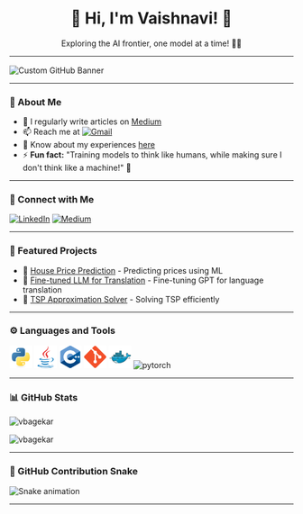 <h1 align="center">🚀 Hi, I'm Vaishnavi! 🚀</h1>
<p align="center">Exploring the AI frontier, one model at a time! 🤖✨</p>

---

<img src="https://via.placeholder.com/800x250.png?text=Your+Custom+Banner+Here" alt="Custom GitHub Banner" align="center" />

---

### 🌟 About Me
- 📝 I regularly write articles on [Medium](https://medium.com/@bagekarvaishnavi45)
- 📫 Reach me at [![Gmail](https://img.shields.io/badge/Email-Contact%20Me-red?style=flat&logo=gmail)](mailto:bagekarvaishnavi45@gmail.com)
- 📄 Know about my experiences [here](https://drive.google.com/drive/folders/1dQuhji6zKE5XifgDd8IyVOxunGSZTcCl?usp=sharing)
- ⚡ **Fun fact:** "Training models to think like humans, while making sure I don't think like a machine!" 🤯

---

### 🔗 Connect with Me
<p align="left">
<a href="https://linkedin.com/in/vaishnavi-bagekar" target="blank">
<img src="https://img.shields.io/badge/LinkedIn-Connect-blue?style=flat&logo=linkedin" alt="LinkedIn" /></a>
<a href="https://medium.com/@bagekarvaishnavi" target="blank">
<img src="https://img.shields.io/badge/Medium-Read%20My%20Blogs-black?style=flat&logo=medium" alt="Medium" /></a>
</p>

---

### 🚀 Featured Projects
- 🎯 [House Price Prediction](https://github.com/yourrepo) - Predicting prices using ML
- 🤖 [Fine-tuned LLM for Translation](https://github.com/yourrepo) - Fine-tuning GPT for language translation
- 🧩 [TSP Approximation Solver](https://github.com/yourrepo) - Solving TSP efficiently

---

### ⚙️ Languages and Tools
<p align="left">
<img src="https://raw.githubusercontent.com/devicons/devicon/master/icons/python/python-original.svg" alt="python" width="40" height="40"/> 
<img src="https://raw.githubusercontent.com/devicons/devicon/master/icons/java/java-original.svg" alt="java" width="40" height="40"/> 
<img src="https://raw.githubusercontent.com/devicons/devicon/master/icons/cplusplus/cplusplus-original.svg" alt="cplusplus" width="40" height="40"/>
<img src="https://raw.githubusercontent.com/devicons/devicon/master/icons/git/git-original.svg" alt="git" width="40" height="40"/>
<img src="https://raw.githubusercontent.com/devicons/devicon/master/icons/docker/docker-original.svg" alt="docker" width="40" height="40"/>
<img src="https://www.vectorlogo.zone/logos/pytorch/pytorch-icon.svg" alt="pytorch" width="40" height="40"/>
</p>

---

### 📊 GitHub Stats
<p><img align="center" src="https://github-readme-stats.vercel.app/api?username=vbagekar&show_icons=true&locale=en" alt="vbagekar" /></p>
<p><img align="center" src="https://github-readme-streak-stats.herokuapp.com/?user=vbagekar&" alt="vbagekar" /></p>

---

### 🐍 GitHub Contribution Snake
![Snake animation](https://github.com/vbagekar/vbagekar/blob/output/github-contribution-grid-snake.svg)

---
